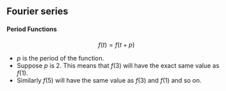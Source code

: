 
## Fourier series

#### Period Functions

$$ f(t) = f(t + p) $$

- $p$ is the period of the function. 
- Suppose $p$ is 2. This means that $f(3)$ will have the exact same value as $f(1)$. 
- Similarly $f(5)$ will have the same value as $f(3)$ and $f(1)$ and so on.
